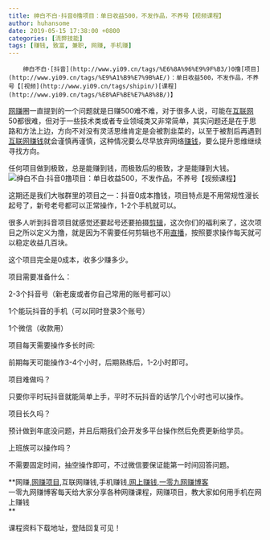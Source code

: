 ```yaml
---
title: 绅白不白·抖音0撸项目：单日收益500，不发作品，不养号【视频课程】
author: huhansome
date: 2019-05-15 17:38:00 +0800
categories: [流弊技能]
tags: [赚钱, 致富, 兼职, 网赚, 手机赚]
---
```



        绅白不白·[抖音](http://www.yi09.cn/tags/%E6%8A%96%E9%9F%B3/)0撸[项目](http://www.yi09.cn/tags/%E9%A1%B9%E7%9B%AE/)：单日收益500，不发作品，不养号【[视频](http://www.yi09.cn/tags/shipin/)[课程](http://www.yi09.cn/tags/%E8%AF%BE%E7%A8%8B/)】

[网赚](http://www.yi09.cn/tags/%E7%BD%91%E8%B5%9A/)圈一直提到的一个问题就是日赚500难不难，对于很多人说，可能在[互联网](http://www.yi09.cn/tags/%E4%BA%92%E8%81%94%E7%BD%91/)50都很难，但对于一些技术类或者专业领域类又非常简单，其实问题还是在于思路和方法上边，方向不对没有灵活思维肯定是会被割韭菜的，以至于被割后再遇到[互联网赚钱](http://www.yi09.cn/tags/%E4%BA%92%E8%81%94%E7%BD%91%E8%B5%9A%E9%92%B1/)就会谨慎再谨慎，这种情况要么尽早放弃网络[赚钱](http://www.yi09.cn/tags/%E8%B5%9A%E9%92%B1/)，要么提升思维继续寻找方向。

任何项目做到极致，总是能赚到钱，而极致后的极致，才是能赚到大钱。![绅白不白·抖音0撸项目：单日收益500，不发作品，不养号【视频课程】](http://www.yi09.cn/zb_users/upload/2021/10/20211011235502163396770244971.jpeg)

这期还是我们大咖群里的项目之一：抖音0成本撸钱，项目特点是不用常规性漫长起号了，新号老号都可以正常操作，1-2个手机就可以。

很多人听到抖音项目就感觉还要起号还要拍摄[剪辑](http://www.yi09.cn/tags/%E5%89%AA%E8%BE%91/)，这次你们的福利来了，这次项目之所以定义为撸，就是因为不需要任何剪辑也不用[直播](http://www.yi09.cn/tags/%E7%9B%B4%E6%92%AD/)，按照要求操作每天就可以稳定收益几百块。

这个项目完全是0成本，收多少赚多少。

项目需要准备什么：

2-3个抖音号（新老废或者你自己常用的账号都可以）

1个能玩抖音的手机（可以同时登录3个账号）

1个微信（收款用）

项目每天需要操作多长时间:

前期每天可能操作3-4个小时，后期熟练后，1-2小时即可。

项目难做吗？

只要你平时玩抖音就能简单上手，平时不玩抖音的话学几个小时也可以操作。

项目长久吗？

预计做到年底没问题，并且后期我们会开发多平台操作然后免费更新给学员。

上班族可以操作吗？

不需要固定时间，抽空操作即可，不过微信要保证能第一时间回答问题。

**网赚,[网赚项目](http://www.yi09.cn/tags/%E7%BD%91%E8%B5%9A%E9%A1%B9%E7%9B%AE/),互联网赚钱,手机赚钱,[网上赚钱](http://www.yi09.cn/tags/%E7%BD%91%E4%B8%8A%E8%B5%9A%E9%92%B1/),[一零九网赚博客](http://www.yi09.cn/tags/%E4%B8%80%E9%9B%B6%E4%B9%9D%E7%BD%91%E8%B5%9A%E5%8D%9A%E5%AE%A2/)  
一零九网赚博客每天给大家分享各种网赚课程，网赚项目，教大家如何用手机在网上赚钱  
**  
  
  

课程资料下载地址，登陆回复可见！

